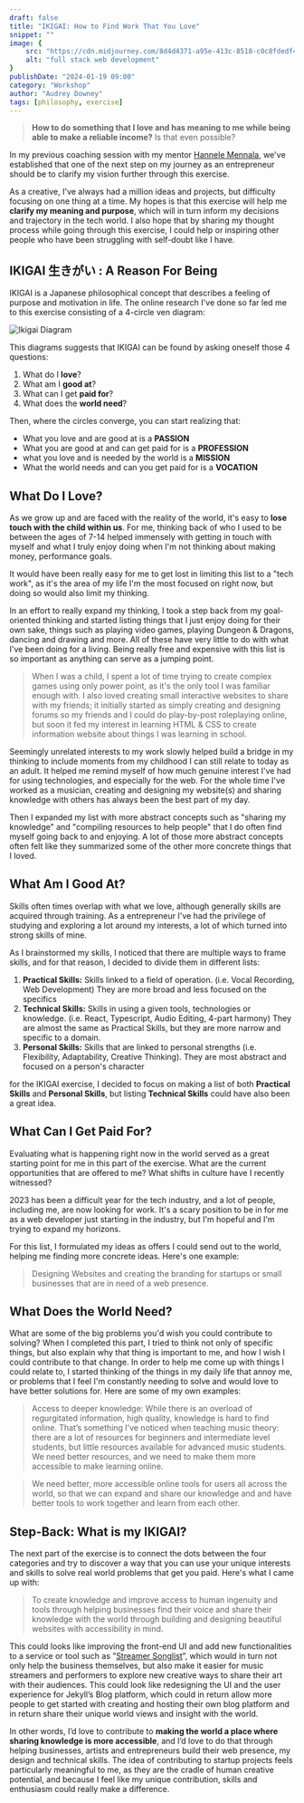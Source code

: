 ```yaml
---
draft: false
title: "IKIGAI: How to Find Work That You Love"
snippet: ""
image: {
    src: "https://cdn.midjourney.com/8d4d4371-a95e-413c-8518-c0c8fdedf426/0_3.webp",
    alt: "full stack web development"
}
publishDate: "2024-01-19 09:00"
category: "Workshop"
author: "Audrey Downey"
tags: [philosophy, exercise]
---
```


> **How to do something that I love and has meaning to me while being able to make a reliable income?** Is that even possible?


In my previous coaching session with my mentor [Hannele Mennala](https://www.linkedin.com/in/hannelemennala/), we've established that one of the next step on my journey as an entrepreneur should be to clarify my vision further through this exercise.

As a creative, I've always had a million ideas and projects, but difficulty focusing on one thing at a time.  My hopes is that this exercise will help me **clarify my meaning and purpose**, which will in turn inform my decisions and trajectory in the tech world.  I also hope that by sharing my thought process while going through this exercise, I could help or inspiring other people who have been struggling with self-doubt like I have.

## IKIGAI 生きがい : A Reason For Being

IKIGAI is a Japanese philosophical concept that describes a feeling of purpose and motivation in life.  The online research I've done so far led me to this exercise consisting of a 4-circle ven diagram:

![Ikigai Diagram](https://media.discordapp.net/attachments/1007918780594257953/1197862127420063754/ikigai-1.png?ex=65bccf0a&is=65aa5a0a&hm=f38fc8939a629f201c7907b9d09429ed1d0357e11e18bf9d652ab5bebe9c6846&=&format=webp&quality=lossless&width=671&height=671)

This diagrams suggests that IKIGAI can be found by asking oneself those 4 questions:

1. What do I **love**?
2. What am I **good at**?
3. What can I get **paid for**?
4. What does the **world need**?

Then, where the circles converge, you can start realizing that:

- What you love and are good at is a **PASSION**
- What you are good at and can get paid for is a **PROFESSION**
- what you love and is needed by the world is a **MISSION**
- What the world needs and can you get paid for is a **VOCATION**


## What Do I Love?

As we grow up and are faced with the reality of the world, it's easy to **lose touch with the child within us**.  For me, thinking back of who I used to be between the ages of 7-14 helped immensely with getting in touch with myself and what I truly enjoy doing when I'm not thinking about making money, performance goals.  

It would have been really easy for me to get lost in limiting this list to a "tech work", as it's the area of my life I'm the most focused on right now, but doing so would also limit my thinking.

In an effort to really expand my thinking, I took a step back from my goal-oriented thinking and started listing things that I just enjoy doing for their own sake, things such as playing video games, playing Dungeon & Dragons, dancing and drawing and more. All of these have very little to do with what I've been doing for a living.  Being really free and expensive with this list is so important as anything can serve as a jumping point.

> When I was a child, I spent a lot of time trying to create complex games using only power point, as it's the only tool I was familiar enough with.  I also loved creating small interactive websites to share with my friends; it initially started as simply creating and designing forums so my friends and I could do play-by-post roleplaying online, but soon it fed my interest in learning HTML & CSS to create information website about things I was learning in school.

Seemingly unrelated interests to my work slowly helped build a bridge in my thinking to include moments from my childhood I can still relate to today as an adult.  It helped me remind myself of how much genuine interest I've had for using technologies, and especially for the web.  For the whole time I've worked as a musician, creating and designing my website(s) and sharing knowledge with others has always been the best part of my day.

Then I expanded my list with more abstract concepts such as "sharing my knowledge" and "compiling resources to help people" that I do often find myself going back to and enjoying.  A lot of those more abstract concepts often felt like they summarized some of the other more concrete things that I loved.

## What Am I Good At?

Skills often times overlap with what we love, although generally skills are acquired through training.  As a entrepreneur I've had the privilege of studying and exploring a lot around my interests, a lot of which turned into strong skills of mine.

As I brainstormed my skills, I noticed that there are multiple ways to frame skills, and for that reason, I decided to divide them in different lists:

1. **Practical Skills:** Skills linked to a field of operation. (i.e. Vocal Recording, Web Development)  They are more broad and less focused on the specifics
2. **Technical Skills:** Skills in using a given tools, technologies or knowledge. (i.e. React, Typescript, Audio Editing, 4-part harmony)  They are almost the same as Practical Skills, but they are more narrow and specific to a domain.
3. **Personal Skills:** Skills that are linked to personal strengths (i.e. Flexibility, Adaptability, Creative Thinking).  They are most abstract and focused on a person's character

for the IKIGAI exercise, I decided to focus on making a list of both **Practical Skills** and **Personal Skills**, but listing  **Technical Skills** could have also been a great idea.

## What Can I Get Paid For?

Evaluating what is happening right now in the world served as a great starting point for me in this part of the exercise.  What are the current opportunities that are offered to me?  What shifts in culture have I recently witnessed?

2023 has been a difficult year for the tech industry, and a lot of people, including me, are now looking for work.  It's a scary position to be in for me as a web developer just starting in the industry, but I'm hopeful and I'm trying to expand my horizons.

For this list, I formulated my ideas as offers I could send out to the world, helping me finding more concrete ideas.  Here's one example:

> Designing Websites and creating the branding for startups or small businesses that are in need of a web presence.


## What Does the World Need?

What are some of the big problems you'd wish you could contribute to solving?  When I completed this part, I tried to think not only of specific things, but also explain why that thing is important to me, and how I wish I could contribute to that change.  In order to help me come up with things I could relate to, I started thinking of the things in my daily life that annoy me, or problems that I feel I'm constantly needing to solve and would love to have better solutions for.  Here are some of my own examples:

> Access to deeper knowledge: While there is an overload of regurgitated information, high quality, knowledge is hard to find online. That’s something I’ve noticed when teaching music theory: there are a lot of resources for beginners and intermediate level students, but little resources available for advanced music students.  We need better resources, and we need to make them more accessible to make learning online.

> We need better, more accessible online tools for users all across the world, so that we can expand and share our knowledge and and have better tools to work together and learn from each other.

## Step-Back: What is my IKIGAI?

The next part of the exercise is to connect the dots between the four categories and try to discover a way that you can use your unique interests and skills to solve real world problems that get you paid.  Here's what I came up with:

> To create knowledge and improve access to human ingenuity and tools through helping businesses find their voice and share their knowledge with the world through building and designing beautiful websites with accessibility in mind.

This could looks like improving the front-end UI and add new functionalities to a service or tool such as ”[Streamer Songlist](https://www.streamersonglist.com/)”, which would in turn not only help the business themselves, but also make it easier for music streamers and performers to explore new creative ways to share their art with their audiences.
This could look like redesigning the UI and the user experience for Jekyll’s Blog platform, which could in return allow more people to get started with creating and hosting their own blog platform and in return share their unique world views and insight with the world.

In other words, I’d love to contribute to **making the world a place where sharing knowledge is more accessible**, and I’d love to do that through helping businesses, artists and entrepreneurs build their web presence, my design and technical skills.  The idea of contributing to startup projects feels particularly meaningful to me, as they are the cradle of human creative potential, and because I feel like my unique contribution, skills and enthusiasm could really make a difference.
